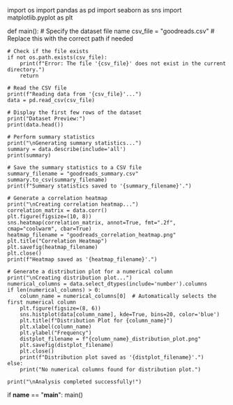 import os
import pandas as pd
import seaborn as sns
import matplotlib.pyplot as plt

def main():
    # Specify the dataset file name
    csv_file = "goodreads.csv"  # Replace this with the correct path if needed

    # Check if the file exists
    if not os.path.exists(csv_file):
        print(f"Error: The file '{csv_file}' does not exist in the current directory.")
        return

    # Read the CSV file
    print(f"Reading data from '{csv_file}'...")
    data = pd.read_csv(csv_file)

    # Display the first few rows of the dataset
    print("Dataset Preview:")
    print(data.head())

    # Perform summary statistics
    print("\nGenerating summary statistics...")
    summary = data.describe(include='all')
    print(summary)

    # Save the summary statistics to a CSV file
    summary_filename = "goodreads_summary.csv"
    summary.to_csv(summary_filename)
    print(f"Summary statistics saved to '{summary_filename}'.")

    # Generate a correlation heatmap
    print("\nCreating correlation heatmap...")
    correlation_matrix = data.corr()
    plt.figure(figsize=(10, 8))
    sns.heatmap(correlation_matrix, annot=True, fmt=".2f", cmap="coolwarm", cbar=True)
    heatmap_filename = "goodreads_correlation_heatmap.png"
    plt.title("Correlation Heatmap")
    plt.savefig(heatmap_filename)
    plt.close()
    print(f"Heatmap saved as '{heatmap_filename}'.")

    # Generate a distribution plot for a numerical column
    print("\nCreating distribution plot...")
    numerical_columns = data.select_dtypes(include='number').columns
    if len(numerical_columns) > 0:
        column_name = numerical_columns[0]  # Automatically selects the first numerical column
        plt.figure(figsize=(8, 6))
        sns.histplot(data[column_name], kde=True, bins=20, color='blue')
        plt.title(f"Distribution Plot for {column_name}")
        plt.xlabel(column_name)
        plt.ylabel("Frequency")
        distplot_filename = f"{column_name}_distribution_plot.png"
        plt.savefig(distplot_filename)
        plt.close()
        print(f"Distribution plot saved as '{distplot_filename}'.")
    else:
        print("No numerical columns found for distribution plot.")

    print("\nAnalysis completed successfully!")

if __name__ == "__main__":
    main()
